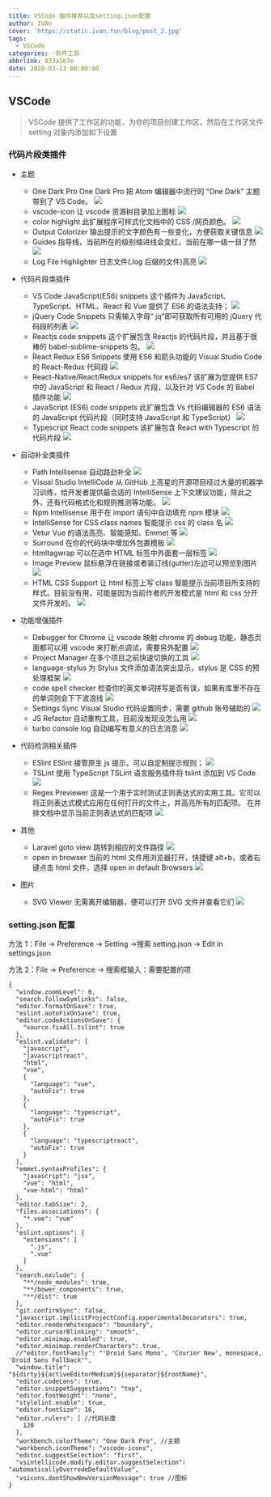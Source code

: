 ```yaml
---
title: VSCode 插件推荐以及setting.json配置
author: IVAn
cover: 'https://static.ivan.fun/blog/post_2.jpg'
tags:
  - VSCode
categories: -软件工具
abbrlink: 933a5b7e
date: 2020-03-13 08:00:00
---
```


## VSCode

> VSCode 提供了工作区的功能，为你的项目创建工作区，然后在工作区文件 setting 对象内添加如下设置

### 代码片段类插件

- 主题

  - One Dark Pro
    One Dark Pro 把 Atom 编辑器中流行的 “One Dark” 主题带到了 VS Code。
    ![](https://static.ivan.fun/blog/VSCode1.png)
  - vscode-icon
    让 vscode 资源树目录加上图标
    ![](https://static.ivan.fun/blog/VSCode2.png)
  - color highlight
    此扩展程序可样式化文档中的 CSS /网页颜色。
    ![](https://static.ivan.fun/blog/VSCode3.png)
  - Output Colorizer
    输出提示的文字颜色有一些变化，方便获取关键信息
    ![](https://static.ivan.fun/blog/VSCode4.png)
  - Guides
    指导线，当前所在的级别缩进线会变红，当前在哪一级一目了然
    ![](https://static.ivan.fun/blog/VSCode5.png)
  - Log File Highlighter
    日志文件(.log 后缀的文件)高亮
    ![](https://static.ivan.fun/blog/VSCode6.png)

- 代码片段类插件

  - VS Code JavaScript(ES6) snippets
    这个插件为 JavaScript、TypeScript、HTML、React 和 Vue 提供了 ES6 的语法支持；
    ![](https://static.ivan.fun/blog/VSCode7.png)
  - jQuery Code Snippets
    只需输入字母“ jq”即可获取所有可用的 jQuery 代码段的列表
    ![](https://static.ivan.fun/blog/VSCode9.png)
  - Reactjs code snippets
    这个扩展包含 Reactjs 的代码片段，并且基于很棒的 babel-sublime-snippets 包。
    ![](https://static.ivan.fun/blog/VSCode32.png)
  - React Redux ES6 Snippets
    使用 ES6 和箭头功能的 Visual Studio Code 的 React-Redux 代码段
    ![](https://static.ivan.fun/blog/VSCode33.png)
  - React-Native/React/Redux snippets for es6/es7
    该扩展为您提供 ES7 中的 JavaScript 和 React / Redux 片段，以及针对 VS Code 的 Babel 插件功能
    ![](https://static.ivan.fun/blog/VSCode34.png)
  - JavaScript (ES6) code snippets
    此扩展包含 Vs 代码编辑器的 ES6 语法的 JavaScript 代码片段（同时支持 JavaScript 和 TypeScript）
    ![](https://static.ivan.fun/blog/VSCode35.png)
  - Typescript React code snippets
    该扩展包含 React with Typescript 的代码片段
    ![](https://static.ivan.fun/blog/VSCode36.png)

- 自动补全类插件

  - Path Intellisense
    自动路劲补全
    ![](https://static.ivan.fun/blog/VSCode10.png)
  - Visual Studio IntelliCode
    从 GitHub 上高星的开源项目经过大量的机器学习训练，给开发者提供最合适的 IntelliSense 上下文建议功能，除此之外，还有代码格式化和规则推测等功能。
    ![](https://static.ivan.fun/blog/VSCode11.png)
  - Npm Intellisense
    用于在 import 语句中自动填充 npm 模块
    ![](https://static.ivan.fun/blog/VSCode12.png)
  - IntelliSense for CSS class names
    智能提示 css 的 class 名
    ![](https://static.ivan.fun/blog/VSCode13.png)
  - Vetur
    Vue 的语法高亮、智能感知、Emmet 等
    ![](https://static.ivan.fun/blog/VSCode14.png)
  - Surround
    在你的代码块中增加外包裹模板
    ![](https://static.ivan.fun/blog/VSCode15.png)
  - htmltagwrap
    可以在选中 HTML 标签中外面套一层标签
    ![](https://static.ivan.fun/blog/VSCode16.png)
  - Image Preview
    鼠标悬浮在链接或者装订线(gutter)左边可以预览到图片
    ![](https://static.ivan.fun/blog/VSCode17.png)
  - HTML CSS Support
    让 html 标签上写 class 智能提示当前项目所支持的样式。目前没有用，可能是因为当前作者的开发模式是 html 和 css 分开文件开发的。
    ![](https://static.ivan.fun/blog/VSCode18.png)

* 功能增强插件

  - Debugger for Chrome
    让 vscode 映射 chrome 的 debug 功能，静态页面都可以用 vscode 来打断点调试，需要另外配置
    ![](https://static.ivan.fun/blog/VSCode19.png)
  - Project Manager
    在多个项目之前快速切换的工具
    ![](https://static.ivan.fun/blog/VSCode20.png)
  - language-stylus
    为 Stylus 文件添加语法突出显示，stylus 是 CSS 的预处理框架
    ![](https://static.ivan.fun/blog/VSCode21.png)
  - code spell checker
    检查你的英文单词拼写是否有误，如果有库里不存在的单词则会下下波浪线
    ![](https://static.ivan.fun/blog/VSCode22.png)
  - Settings Sync
    Visual Studio 代码设置同步，需要 github 账号辅助的
    ![](https://static.ivan.fun/blog/VSCode23.png)
  - JS Refactor
    自动重构工具，目前没发现没怎么用
    ![](https://static.ivan.fun/blog/VSCode24.png)
  - turbo console log
    自动编写有意义的日志消息
    ![](https://static.ivan.fun/blog/VSCode25.png)

* 代码检测相关插件

  - ESlint
    ESlint 接管原生 js 提示，可以自定制提示规则；
    ![](https://static.ivan.fun/blog/VSCode26.png)
  - TSLint
    使用 TypeScript TSLint 语言服务插件将 tslint 添加到 VS Code
    ![](https://static.ivan.fun/blog/VSCode27.png)
  - Regex Previewer
    这是一个用于实时测试正则表达式的实用工具。它可以将正则表达式模式应用在任何打开的文件上，并高亮所有的匹配项。
    在并排文档中显示当前正则表达式的匹配项
    ![](https://static.ivan.fun/blog/VSCode28.png)

* 其他

  - Laravel goto view
    跳转到相应的文件路径
    ![](https://static.ivan.fun/blog/VSCode29.png)
  - open in browser
    当前的 html 文件用浏览器打开，快捷键 alt+b，或者右键点击 html 文件，选择 open in default Browsers
    ![](https://static.ivan.fun/blog/VSCode30.png)

* 图片

  - SVG Viewer
    无需离开编辑器，便可以打开 SVG 文件并查看它们
    ![](https://static.ivan.fun/blog/VSCode31.png)

### setting.json 配置

方法 1：File -> Preference -> Setting ->搜索 setting.json -> Edit in settings.json

方法 2：File -> Preference -> 搜索框输入：需要配置的项

```
{
  "window.zoomLevel": 0,
  "search.followSymlinks": false,
  "editor.formatOnSave": true,
  "eslint.autoFixOnSave": true,
  "editor.codeActionsOnSave": {
    "source.fixAll.tslint": true
  },
  "eslint.validate": [
    "javascript",
    "javascriptreact",
    "html",
    "vue",
    {
      "language": "vue",
      "autoFix": true
    },
    {
      "language": "typescript",
      "autoFix": true
    },
    {
      "language": "typescriptreact",
      "autoFix": true
    }
  ],
  "emmet.syntaxProfiles": {
    "javascript": "jsx",
    "vue": "html",
    "vue-html": "html"
  },
  "editor.tabSize": 2,
  "files.associations": {
    "*.vue": "vue"
  },
  "eslint.options": {
    "extensions": [
      ".js",
      ".vue"
    ]
  },
  "search.exclude": {
    "**/node_modules": true,
    "**/bower_components": true,
    "**/dist": true
  },
  "git.confirmSync": false,
  "javascript.implicitProjectConfig.experimentalDecorators": true,
  "editor.renderWhitespace": "boundary",
  "editor.cursorBlinking": "smooth",
  "editor.minimap.enabled": true,
  "editor.minimap.renderCharacters": true,
  //"editor.fontFamily": "'Droid Sans Mono', 'Courier New', monospace, 'Droid Sans Fallback'",
  "window.title": "${dirty}${activeEditorMedium}${separator}${rootName}",
  "editor.codeLens": true,
  "editor.snippetSuggestions": "top",
  "editor.fontWeight": "none",
  "stylelint.enable": true,
  "editor.fontSize": 16,
  "editor.rulers": [ //代码长度
    120
  ],
  "workbench.colorTheme": "One Dark Pro", //主题
  "workbench.iconTheme": "vscode-icons",
  "editor.suggestSelection": "first",
  "vsintellicode.modify.editor.suggestSelection": "automaticallyOverrodeDefaultValue",
  "vsicons.dontShowNewVersionMessage": true //图标
}
```
